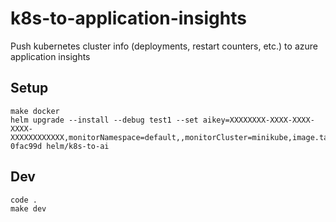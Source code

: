 # k8s-to-application-insights
Push kubernetes cluster info (deployments, restart counters, etc.) to azure application insights


## Setup

```
make docker
helm upgrade --install --debug test1 --set aikey=XXXXXXXX-XXXX-XXXX-XXXX-XXXXXXXXXXXX,monitorNamespace=default,,monitorCluster=minikube,image.tag=git-0fac99d helm/k8s-to-ai
```

## Dev

```
code .
make dev
```
